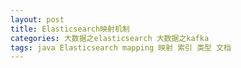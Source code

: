 ```yaml
---
layout: post
title: Elasticsearch映射机制
categories: 大数据之elasticsearch 大数据之kafka 
tags: java Elasticsearch mapping 映射 索引 类型 文档 
---
```


